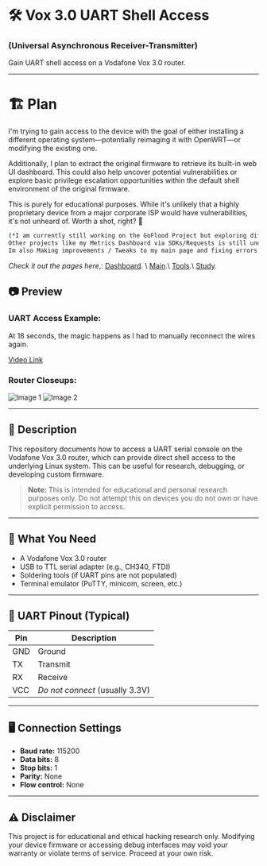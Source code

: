 # 🛠️ Vox 3.0 UART Shell Access
### (Universal Asynchronous Receiver-Transmitter)

Gain UART shell access on a Vodafone Vox 3.0 router.

----

# 🏗️ Plan

I'm trying to gain access to the device with the goal of either installing a different operating system—potentially reimaging it with OpenWRT—or modifying the existing one.

Additionally, I plan to extract the original firmware to retrieve its built-in web UI dashboard. This could also help uncover potential vulnerabilities or explore basic privilege escalation opportunities within the default shell environment of the original firmware.

This is purely for educational purposes. While it's unlikely that a highly proprietary device from a major corporate ISP would have vulnerabilities, it's not unheard of. Worth a shot, right? 🤷

```bash
(*I am currently still working on the GoFlood Project but exploring different areas,
Other projects like my Metrics Dashboard via SDKs/Requests is still under-development.
Im also Making improvements / Tweaks to my main page and fixing errors + Implementing my Tools + CS Study page fully)
```
*Check it out the pages here*,:  [Dashboard](https://dashboard.birdo.uk/). \ [Main](https://birdo.uk/).\ [Tools](https://tools.birdo.uk/).\ [Study](https://cs.birdo.uk/).

## 📷 Preview
### UART Access Example:

At 18 seconds, the magic happens as I had to manually reconnect the wires again.

[Video Link](https://github.com/user-attachments/assets/cb16c278-8b7d-44cb-b9e5-09e71b830c30)

### Router Closeups:
![Image 1](https://github.com/user-attachments/assets/21aac59d-8116-4d93-8dc3-fb684bb86f0b)
![Image 2](https://github.com/user-attachments/assets/bb7b793b-454f-48b8-92c0-b2904dcdeab2)

---

## 📖 Description

This repository documents how to access a UART serial console on the Vodafone Vox 3.0 router, which can provide direct shell access to the underlying Linux system. This can be useful for research, debugging, or developing custom firmware.

> **Note:** This is intended for educational and personal research purposes only. Do not attempt this on devices you do not own or have explicit permission to access.

---

## 🔧 What You Need

- A Vodafone Vox 3.0 router
- USB to TTL serial adapter (e.g., CH340, FTDI)
- Soldering tools (if UART pins are not populated)
- Terminal emulator (PuTTY, minicom, screen, etc.)

---

## 📡 UART Pinout (Typical)

| Pin | Description |
|-----|-------------|
| GND | Ground      |
| TX  | Transmit    |
| RX  | Receive     |
| VCC | *Do not connect* (usually 3.3V) |

---

## 🖥️ Connection Settings

- **Baud rate:** 115200
- **Data bits:** 8  
- **Stop bits:** 1  
- **Parity:** None  
- **Flow control:** None

---

## ⚠️ Disclaimer

This project is for educational and ethical hacking research only. Modifying your device firmware or accessing debug interfaces may void your warranty or violate terms of service. Proceed at your own risk.
